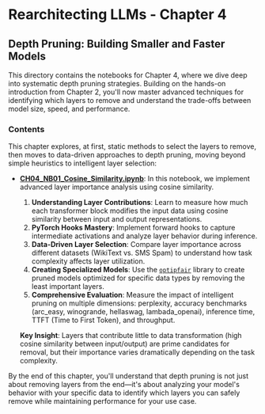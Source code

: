 # Rearchitecting LLMs - Chapter 4

## Depth Pruning: Building Smaller and Faster Models

This directory contains the notebooks for Chapter 4, where we dive deep into systematic depth pruning strategies. Building on the hands-on introduction from Chapter 2, you'll now master advanced techniques for identifying which layers to remove and understand the trade-offs between model size, speed, and performance.

### Contents

This chapter explores, at first, static methods to select the layers to remove, then moves to data-driven approaches to depth pruning, moving beyond simple heuristics to intelligent layer selection:

* **[CH04_NB01_Cosine_Similarity.ipynb](https://github.com/peremartra/Rearchitecting-LLMs/blob/main/CH04/CH04_NB01_Cosine_Similarity.ipynb)**: In this notebook, we implement advanced layer importance analysis using cosine similarity.

    1.  **Understanding Layer Contributions**: Learn to measure how much each transformer block modifies the input data using cosine similarity between input and output representations.
    2.  **PyTorch Hooks Mastery**: Implement forward hooks to capture intermediate activations and analyze layer behavior during inference.
    3.  **Data-Driven Layer Selection**: Compare layer importance across different datasets (WikiText vs. SMS Spam) to understand how task complexity affects layer utilization.
    4.  **Creating Specialized Models**: Use the [`optipfair`](https://github.com/peremartra/optipfair) library to create pruned models optimized for specific data types by removing the least important layers.
    5.  **Comprehensive Evaluation**: Measure the impact of intelligent pruning on multiple dimensions: perplexity, accuracy benchmarks (arc_easy, winogrande, hellaswag, lambada_openai), inference time, TTFT (Time to First Token), and throughput.

    **Key Insight**: Layers that contribute little to data transformation (high cosine similarity between input/output) are prime candidates for removal, but their importance varies dramatically depending on the task complexity.

By the end of this chapter, you'll understand that depth pruning is not just about removing layers from the end—it's about analyzing your model's behavior with your specific data to identify which layers you can safely remove while maintaining performance for your use case.
